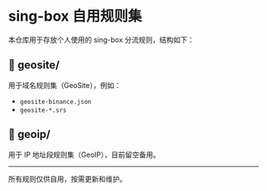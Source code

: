 # sing-box 自用规则集

本仓库用于存放个人使用的 sing-box 分流规则，结构如下：

## 📁 geosite/

用于域名规则集（GeoSite），例如：
- `geosite-binance.json`
- `geosite-*.srs`

## 📁 geoip/

用于 IP 地址段规则集（GeoIP），目前留空备用。

---

所有规则仅供自用，按需更新和维护。
